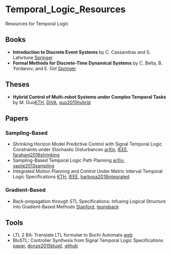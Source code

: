 # Temporal_Logic_Resources
Resources for Temporal Logic

## Books
- **Introduction to Discrete Event Systems** by C. Cassandras and S. Lafortune [Springer](https://www.springer.com/us/book/9780387333328)
- **Formal Methods for Discrete-Time Dynamical Systems** by C. Belta, B. Yordanov, and E. Gol [Springer](https://www.springer.com/us/book/9783319507620)

## Theses
- **Hybrid Control of Multi-robot Systems
under Complex Temporal Tasks** by M. Guo[KTH](http://kth.diva-portal.org/smash/get/diva2:873856/FULLTEXT01.pdf), [DiVA](http://www.diva-portal.org/smash/record.jsf?pid=diva2%3A873856&dswid=1816), [guo2015hybrid]([/theses/guo2015hybrid.pdf])

## Papers
### Sampling-Based 
- Shrinking Horizon Model Predictive Control with Signal Temporal Logic Constraints under Stochastic Disturbances [arXiv](https://arxiv.org/pdf/1705.02152.pdf), [IEEE](https://ieeexplore.ieee.org/document/6315419), [farahani2018shrinking](/papers/farahani2018shrinking.pdf)
- Sampling-Based Temporal Logic Path Planning [arXiv](https://arxiv.org/abs/1307.7263), [vasile2013sampling](/papers/vasile2013sampling.pdf)
- Integrated Motion Planning and Control Under Metric Interval Temporal Logic Specifications [KTH](https://people.kth.se/~dimos/pdfs/ECC19_Fernando.pdf), [IEEE](https://ieeexplore.ieee.org/abstract/document/8795925), [barbosa2019integrated](/papers/barbosa2019integrated.pdf)

### Gradient-Based
- Back-propagation through STL Specifications:
Infusing Logical Structure into Gradient-Based
Methods [Stanford](http://asl.stanford.edu/wp-content/papercite-data/pdf/Leung.Arechiga.Pavone.WAFR20.pdf), [leungback](/papers/leungback.pdf)


## Tools
- LTL 2 BA: Translate LTL formulae to Buchi Automata [web](http://www.lsv.fr/~gastin/ltl2ba/)
- BluSTL: Controller Synthesis from Signal Temporal Logic Specifications [paper](https://easychair.org/publications/open/9cVk), [donze2015blustl](/tools/donze2015blustl.pdf), [github](https://github.com/BluSTL/BluSTL)
